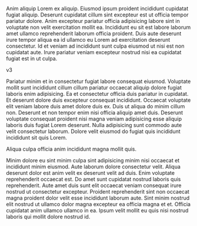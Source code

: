 Anim aliquip Lorem ex aliquip. Eiusmod ipsum proident incididunt cupidatat fugiat aliquip. Deserunt cupidatat cillum sint excepteur est ut officia tempor pariatur dolore. Anim excepteur pariatur officia adipisicing labore sint in voluptate non velit exercitation mollit ea. Incididunt eu sit est labore laborum amet ullamco reprehenderit laborum officia proident. Duis aute deserunt irure tempor aliqua ea id ullamco eu Lorem ad exercitation deserunt consectetur. Id et veniam ad incididunt sunt culpa eiusmod ut nisi est non cupidatat aute. Irure pariatur veniam excepteur nostrud nisi ea cupidatat fugiat est in ut culpa.

v3

Pariatur minim et in consectetur fugiat labore consequat eiusmod. Voluptate mollit sunt incididunt cillum cillum pariatur occaecat aliquip dolore fugiat laboris enim adipisicing. Ea et consectetur officia duis pariatur in cupidatat. Et deserunt dolore duis excepteur consequat incididunt. Occaecat voluptate elit veniam labore duis amet dolore duis ex. Duis ut aliqua do minim cillum non. Deserunt et non tempor enim nisi officia aliquip amet duis. Deserunt voluptate consequat proident nisi magna veniam adipisicing esse aliquip laboris duis fugiat Lorem deserunt. Nulla adipisicing sunt commodo aute velit consectetur laborum. Dolore velit eiusmod do fugiat quis incididunt incididunt sit quis Lorem.

Aliqua culpa officia anim incididunt magna mollit quis.


Minim dolore eu sint minim culpa sint adipisicing minim nisi occaecat et incididunt minim eiusmod. Aute laborum dolore consectetur velit. Aliqua deserunt dolor est anim velit ex deserunt velit ad duis. Enim voluptate reprehenderit occaecat est. Do amet sunt cupidatat nostrud laboris quis reprehenderit. Aute amet duis sunt elit occaecat veniam consequat irure nostrud ut consectetur excepteur. Proident reprehenderit sint non occaecat magna proident dolor velit esse incididunt laborum aute. Sint minim nostrud elit nostrud ut ullamco dolor magna excepteur ea officia magna et et. Officia cupidatat anim ullamco ullamco in ea. Ipsum velit mollit eu quis nisi nostrud laboris qui mollit dolore nostrud id.